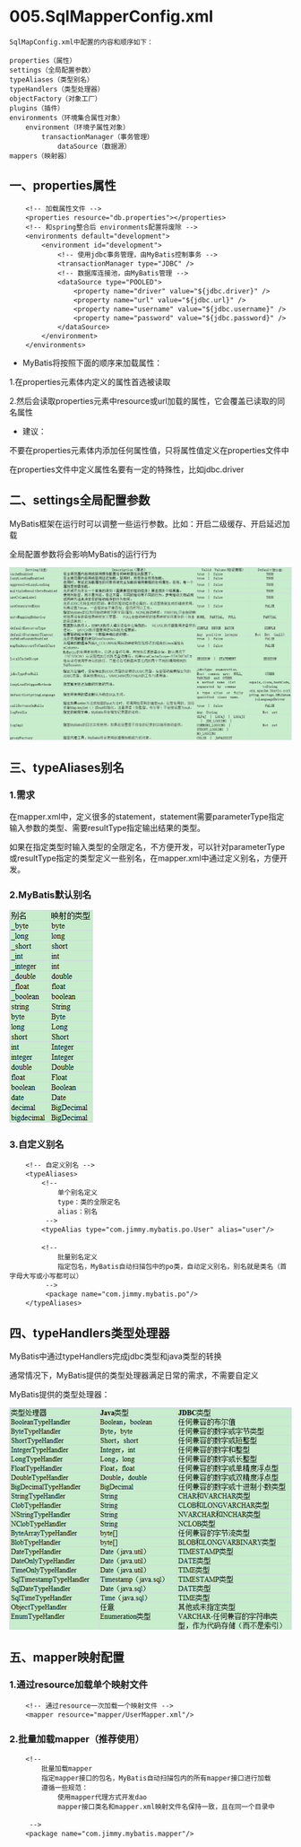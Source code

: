 # 005.SqlMapperConfig.xml

	SqlMapConfig.xml中配置的内容和顺序如下：
	
	properties（属性）
	settings（全局配置参数）
	typeAliases（类型别名）
	typeHandlers（类型处理器）
	objectFactory（对象工厂）
	plugins（插件）
	environments（环境集合属性对象）
		environment（环境子属性对象）
			transactionManager（事务管理）
				dataSource（数据源）
	mappers（映射器）

## 一、properties属性

		<!-- 加载属性文件 -->
		<properties resource="db.properties"></properties>
		<!-- 和spring整合后 environments配置将废除 -->
		<environments default="development">
			<environment id="development">
				<!-- 使用jdbc事务管理，由MyBatis控制事务 -->
				<transactionManager type="JDBC" />
				<!-- 数据库连接池，由MyBatis管理 -->
				<dataSource type="POOLED">
					<property name="driver" value="${jdbc.driver}" />
					<property name="url" value="${jdbc.url}" />
					<property name="username" value="${jdbc.username}" />
					<property name="password" value="${jdbc.password}" />
				</dataSource>
			</environment>
		</environments>

* MyBatis将按照下面的顺序来加载属性：

1.在properties元素体内定义的属性首选被读取

2.然后会读取properties元素中resource或url加载的属性，它会覆盖已读取的同名属性

* 建议：

不要在properties元素体内添加任何属性值，只将属性值定义在properties文件中

在properties文件中定义属性名要有一定的特殊性，比如jdbc.driver

## 二、settings全局配置参数

MyBatis框架在运行时可以调整一些运行参数。比如：开启二级缓存、开启延迟加载

全局配置参数将会影响MyBatis的运行行为

![](../imgs/005.SqlMapperConfig.xml/001.png)

## 三、typeAliases别名

### 1.需求

在mapper.xml中，定义很多的statement，statement需要parameterType指定输入参数的类型、需要resultType指定输出结果的类型。

如果在指定类型时输入类型的全限定名，不方便开发，可以针对parameterType或resultType指定的类型定义一些别名，在mapper.xml中通过定义别名，方便开发。

### 2.MyBatis默认别名

![](../imgs/005.SqlMapperConfig.xml/002.png)

### 3.自定义别名

		<!-- 自定义别名 -->
		<typeAliases>
			<!-- 
				单个别名定义
				type：类的全限定名
				alias：别名 
			 -->
			<typeAlias type="com.jimmy.mybatis.po.User" alias="user"/>
			
			<!-- 
				批量别名定义
				指定包名，MyBatis自动扫描包中的po类，自动定义别名，别名就是类名（首字母大写或小写都可以）
			 -->
			 <package name="com.jimmy.mybatis.po"/>
		</typeAliases>

## 四、typeHandlers类型处理器

MyBatis中通过typeHandlers完成jdbc类型和java类型的转换

通常情况下，MyBatis提供的类型处理器满足日常的需求，不需要自定义

MyBatis提供的类型处理器：

![](../imgs/005.SqlMapperConfig.xml/003.png)

## 五、mapper映射配置

### 1.通过resource加载单个映射文件

		<!-- 通过resource一次加载一个映射文件 -->
		<mapper resource="mapper/UserMapper.xml"/>

### 2.批量加载mapper（推荐使用）

		<!-- 
			批量加载mapper
			指定mapper接口的包名，MyBatis自动扫描包内的所有mapper接口进行加载
			遵循一些规范：
				使用mapper代理方式开发dao
				mapper接口类名和mapper.xml映射文件名保持一致，且在同一个目录中
				
		 -->
		<package name="com.jimmy.mybatis.mapper"/>
	